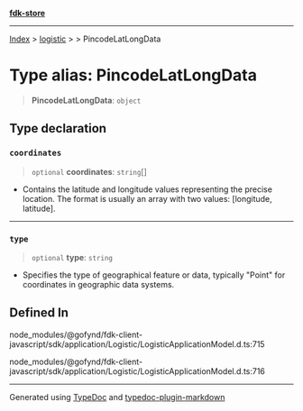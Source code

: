 [**fdk-store**](../../../README.md)
***

[Index](../../../API.md) > [logistic](../../README.md) > [<internal>](../README.md) > PincodeLatLongData

# Type alias: PincodeLatLongData

> **PincodeLatLongData**: `object`

## Type declaration

### `coordinates`

> `optional` **coordinates**: `string`[]

- Contains the latitude and longitude
values representing the precise location. The format is usually an array
with two values: [longitude, latitude].

***

### `type`

> `optional` **type**: `string`

- Specifies the type of geographical feature or
data, typically "Point" for coordinates in geographic data systems.

## Defined In

node\_modules/@gofynd/fdk-client-javascript/sdk/application/Logistic/LogisticApplicationModel.d.ts:715

node\_modules/@gofynd/fdk-client-javascript/sdk/application/Logistic/LogisticApplicationModel.d.ts:716

***
Generated using [TypeDoc](https://typedoc.org/) and [typedoc-plugin-markdown](https://www.npmjs.com/package/typedoc-plugin-markdown)
